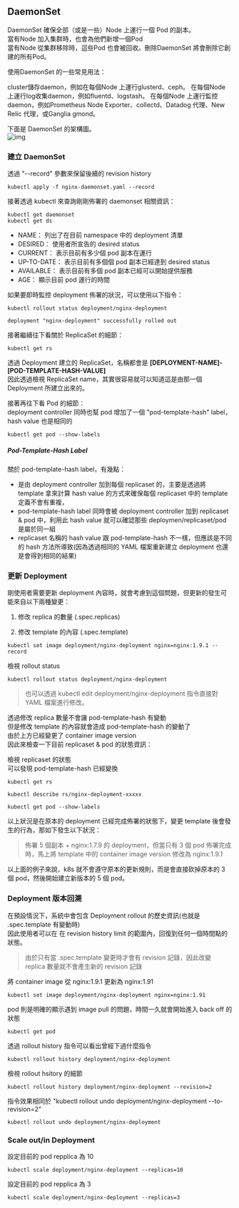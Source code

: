 ## DaemonSet  

DaemonSet 確保全部（或是一些）Node 上運行一個 Pod 的副本。  
當有Node 加入集群時，也會為他們新增一個Pod  
當有Node 從集群移除時，這些Pod 也會被回收。刪除DaemonSet 將會刪除它創建的所有Pod。  
  
 
使用DaemonSet 的一些常見用法：

cluster儲存daemon，例如在每個Node 上運行glusterd、ceph。
在每個Node 上運行log收集daemon，例如fluentd、logstash。
在每個Node 上運行監控daemon，例如Prometheus Node Exporter、collectd、Datadog 代理、New Relic 代理，或Ganglia gmond。 
  
下面是 DaemonSet 的架構圖。  
![img](https://support.huaweicloud.com/intl/en-us/basics-cce/en-us_image_0258871213.png)   

### 建立 DaemonSet  

透過 "--record" 參數來保留後續的 revision history
```
kubectl apply -f nginx-daemonset.yaml --record
```

接著透過 kubectl 來查詢剛剛佈署的 daemonset 相關資訊：  
```
kubectl get daemonset
kubectl get ds
```

- NAME： 列出了在目前 namespace 中的 deployment 清單  
- DESIRED： 使用者所宣告的 desired status  
- CURRENT： 表示目前有多少個 pod 副本在運行  
- UP-TO-DATE： 表示目前有多個個 pod 副本已經達到 desired status  
- AVAILABLE： 表示目前有多個 pod 副本已經可以開始提供服務  
- AGE： 顯示目前 pod 運行的時間  


如果要即時監控 deployment 佈署的狀況，可以使用以下指令：  
```
kubectl rollout status deployment/nginx-deployment
```

```
deployment "nginx-deployment" successfully rolled out
```

接著繼續往下看關於 ReplicaSet 的細節：  
```
kubectl get rs  
```

透過 Deployment 建立的 ReplicaSet，名稱都會是 **[DEPLOYMENT-NAME]-[POD-TEMPLATE-HASH-VALUE]**  
因此透過檢視 ReplicaSet name，其實很容易就可以知道這是由那一個 Deployment 所建立出來的。  

接著再往下看 Pod 的細節：  
deployment controller 同時也幫 pod 增加了一個 "pod-template-hash" label，hash value 也是相同的
```
kubectl get pod --show-labels
```


##### Pod-Template-Hash Label  

關於 pod-template-hash label，有幾點：

- 是由 deployment controller 加到每個 replicaset 的，主要是透過將 template 拿來計算 hash value 的方式來確保每個 replicaset 中的 template 定義不會有重複，
- pod-template-hash label 同時會被 deployment controller 加到 replicaset & pod 中，利用此 hash value 就可以確認那些 deploymen/replicaset/pod 是屬於同一組
- replicaset 名稱的 hash value 跟 pod-template-hash 不一樣，但應該是不同的 hash 方法所導致(因為透過相同的 YAML 檔案重新建立 deployment 也還是會得到相同的結果)


### 更新 Deployment  

剛使用者需要更新 deployment 內容時，就會考慮到這個問題，但更新的發生可能來自以下兩種變更：  

1. 修改 replica 的數量 (.spec.replicas)

2. 修改 template 的內容 (.spec.template)  

```
kubectl set image deployment/nginx-deployment nginx=nginx:1.9.1 --record
```

檢視 rollout status  
```
kubectl rollout status deployment/nginx-deployment
```

> 也可以透過 kubectl edit deployment/nginx-deployment 指令直接對 YAML 檔案進行修改。

透過修改 replica 數量不會讓 pod-template-hash 有變動  
但是修改 template 的內容就會造成 pod-template-hash 的變動了  
由於上方已經變更了 container image version  
因此來檢查一下目前 replicaset & pod 的狀態資訊：  

檢視 replicaset 的狀態  
可以發現 pod-template-hash 已經變換
```
kubectl get rs
```

```
kubectl describe rs/nginx-deployment-xxxxx
```

```
kubectl get pod --show-labels
```


以上狀況是在原本的 deployment 已經完成佈署的狀態下，變更 template 後會發生的行為，那如下發生以下狀況：  

> 佈署 5 個副本 + nginx:1.7.9 的 deployment，但當只有 3 個 pod 佈署完成時，馬上將 template 中的 container image version 修改為 nginx:1.9.1  

以上面的例子來說，k8s 就不會遵守原本的更新規則，而是會直接砍掉原本的 3 個 pod，然後開始建立新版本的 5 個 pod。  

### Deployment 版本回溯  

在預設情況下，系統中會包含 Deployment rollout 的歷史資訊(也就是 .spec.template 有變動時)  
因此使用者可以在 在 revision history limit 的範圍內，回復到任何一個時間點的狀態。  
> 由於只有當 .spec.template 變更時才會有 revision 記錄，因此改變 replica 數量就不會產生新的 revision 記錄  
 
將 container image 從 nginx:1.9.1 更新為 nginx:1.91  
```
kubectl set image deployment/nginx-deployment nginx=nginx:1.91
```

pod 則是明確的顯示遇到 image pull 的問題，時間一久就會開始進入 back off 的狀態  
```
kubectl get pod  
``` 

透過 rollout history 指令可以看出曾經下過什麼指令  
```
kubectl rollout history deployment/nginx-deployment
``` 

檢視 rollout hsitory 的細節  
```
kubectl rollout history deployment/nginx-deployment --revision=2
```

指令效果相同於 "kubectl rollout undo deployment/nginx-deployment --to-revision=2"  
```
kubectl rollout undo deployment/nginx-deployment  
```

### Scale out/in Deployment  

設定目前的 pod repplica 為 10  
```
kubectl scale deployment/nginx-deployment --replicas=10
``` 

設定目前的 pod repplica 為 3 
```
kubectl scale deployment/nginx-deployment --replicas=3
``` 
